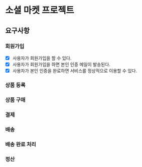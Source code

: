 # 소셜 마켓 프로젝트
## 요구사항
### 회원가입
 - [x] 사용자가 회원가입을 할 수 있다.
 - [x] 사용자가 회원가입을 하면 본인 인증 메일이 발송된다.
 - [x] 사용자가 본인 인증을 완료하면 서비스를 정상적으로 이용할 수 있다.
### 상품 등록
### 상품 구매
### 결제
### 배송
### 배송 완료 처리
### 정산